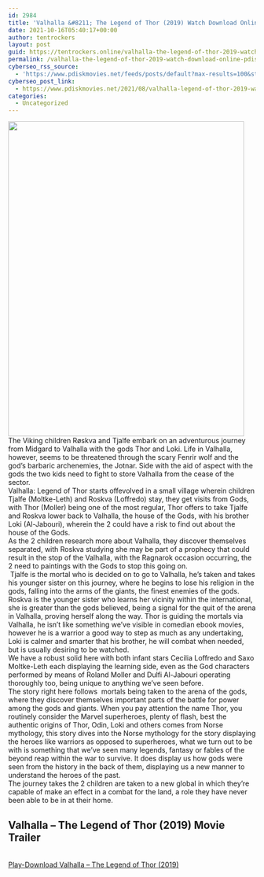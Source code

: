 ```yaml
---
id: 2984
title: 'Valhalla &#8211; The Legend of Thor (2019) Watch Download Online pdisk Movie'
date: 2021-10-16T05:40:17+00:00
author: tentrockers
layout: post
guid: https://tentrockers.online/valhalla-the-legend-of-thor-2019-watch-download-online-pdisk-movie/
permalink: /valhalla-the-legend-of-thor-2019-watch-download-online-pdisk-movie/
cyberseo_rss_source:
  - 'https://www.pdiskmovies.net/feeds/posts/default?max-results=100&start-index=801'
cyberseo_post_link:
  - https://www.pdiskmovies.net/2021/08/valhalla-legend-of-thor-2019-watch.html
categories:
  - Uncategorized
---
```

<div class="separator">
  <a href="https://1.bp.blogspot.com/-HjwM80IKJZ4/YSidCUahc2I/AAAAAAAAAa4/LI-RndORv3USxeOm5FNxul14EjsOmD9zACLcBGAsYHQ/s1600/Valhalla%2B-%2BThe%2BLegend%2Bof%2BThor%2B%25282019%2529%2BWatch%2BDownload%2BOnline%2Bpdisk%2BMovie.jpg" imageanchor="1"><img loading="lazy" border="0" data-original-height="1600" data-original-width="1200" height="640" src="https://1.bp.blogspot.com/-HjwM80IKJZ4/YSidCUahc2I/AAAAAAAAAa4/LI-RndORv3USxeOm5FNxul14EjsOmD9zACLcBGAsYHQ/w480-h640/Valhalla%2B-%2BThe%2BLegend%2Bof%2BThor%2B%25282019%2529%2BWatch%2BDownload%2BOnline%2Bpdisk%2BMovie.jpg" width="480" /></a>
</div>

<div>
  <div>
    <span>The Viking children Røskva and Tjalfe embark on an adventurous journey from Midgard to Valhalla with the gods Thor and Loki. Life in Valhalla, however, seems to be threatened through the scary Fenrir wolf and the god’s barbaric archenemies, the Jotnar. Side with the aid of aspect with the gods the two kids need to fight to store Valhalla from the cease of the sector.</span>
  </div>
  
  <div>
    <span>Valhalla: Legend of Thor starts offevolved in a small village wherein children Tjalfe (Moltke-Leth) and Roskva (Loffredo) stay, they get visits from Gods, with Thor (Moller) being one of the most regular, Thor offers to take Tjalfe and Roskva lower back to Valhalla, the house of the Gods, with his brother Loki (Al-Jabouri), wherein the 2 could have a risk to find out about the house of the Gods.</span>
  </div>
  
  <div>
    <span>As the 2 children research more about Valhalla, they discover themselves separated, with Roskva studying she may be part of a prophecy that could result in the stop of the Valhalla, with the Ragnarok occasion occurring, the 2 need to paintings with the Gods to stop this going on.</span>
  </div>
  
  <div>
    <span>&nbsp;Tjalfe is the mortal who is decided on to go to Valhalla, he&#8217;s taken and takes his younger sister on this journey, where he begins to lose his religion in the gods, falling into the arms of the giants, the finest enemies of the gods. Roskva is the younger sister who learns her vicinity within the international, she is greater than the gods believed, being a signal for the quit of the arena in Valhalla, proving herself along the way. Thor is guiding the mortals via Valhalla, he isn’t like something we&#8217;ve visible in comedian ebook movies, however he is a warrior a good way to step as much as any undertaking, Loki is calmer and smarter that his brother, he will combat when needed, but is usually desiring to be watched.</span>
  </div>
  
  <div>
    <span>We have a robust solid here with both infant stars Cecilia Loffredo and Saxo Moltke-Leth each displaying the learning side, even as the God characters performed by means of Roland Moller and Dulfi Al-Jabouri operating thoroughly too, being unique to anything we&#8217;ve seen before.</span>
  </div>
  
  <div>
    <span>The story right here follows&nbsp; mortals being taken to the arena of the gods, where they discover themselves important parts of the battle for power among the gods and giants. When you pay attention the name Thor, you routinely consider the Marvel superheroes, plenty of flash, best the authentic origins of Thor, Odin, Loki and others comes from Norse mythology, this story dives into the Norse mythology for the story displaying the heroes like warriors as opposed to superheroes, what we turn out to be with is something that we&#8217;ve seen many legends, fantasy or fables of the beyond reap within the war to survive. It does display us how gods were seen from the history in the back of them, displaying us a new manner to understand the heroes of the past.</span>
  </div>
  
  <div>
    <span>The journey takes the 2 children are taken to a new global in which they&#8217;re capable of make an effect in a combat for the land, a role they have never been able to be in at their home.</span>
  </div>
</div>

<div>
  <h2>
    <span>Valhalla &#8211; The Legend of Thor (2019) Movie Trailer</span>
  </h2>
</div>

  
<a href="https://kofilink.com/1/bnYyaXhwMDAzZzU4?dn=1" onclick="window.open('https://kofilink.com/1/bnYyaXhwMDAzZzU4?dn=1','popup','width=600,height=600'); return false;" target="popup" rel="noopener"><br /> Play-Download Valhalla &#8211; The Legend of Thor (2019)<br /> </a>